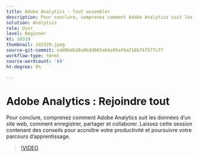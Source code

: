 ```yaml
---
title: Adobe Analytics - Tout assembler
description: Pour conclure, comprenez comment Adobe Analytics suit les données d’un site web, comment enregistrer, partager et collaborer. Laissez cette session contenant des conseils pour augmenter votre productivité.
solution: Analytics
role: User
level: Beginner
kt: 10319
thumbnail: 342529.jpeg
source-git-commit: edd0bdb28a9b3d065a64a95af6a216b747577c77
workflow-type: tm+mt
source-wordcount: '69'
ht-degree: 0%

---
```


# Adobe Analytics : Rejoindre tout

Pour conclure, comprenez comment Adobe Analytics suit les données d’un site web, comment enregistrer, partager et collaborer. Laissez cette session contenant des conseils pour accroître votre productivité et poursuivre votre parcours d’apprentissage.

>[!VIDEO](https://video.tv.adobe.com/v/342529/?quality=12&learn=on)
